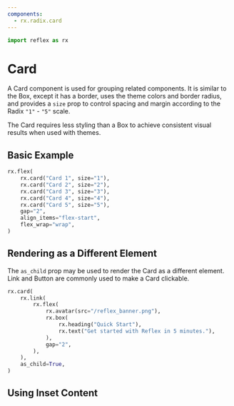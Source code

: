 ```yaml
---
components:
  - rx.radix.card
---
```


```python exec
import reflex as rx
```

# Card

A Card component is used for grouping related components. It is similar to the Box, except it has a
border, uses the theme colors and border radius, and provides a `size` prop to control spacing
and margin according to the Radix `"1"` - `"5"` scale.

The Card requires less styling than a Box to achieve consistent visual results when used with
themes.

## Basic Example

```python demo
rx.flex(
    rx.card("Card 1", size="1"),
    rx.card("Card 2", size="2"),
    rx.card("Card 3", size="3"),
    rx.card("Card 4", size="4"),
    rx.card("Card 5", size="5"),
    gap="2",
    align_items="flex-start",
    flex_wrap="wrap",
)
```

## Rendering as a Different Element

The `as_child` prop may be used to render the Card as a different element. Link and Button are
commonly used to make a Card clickable.

```python demo
rx.card(
    rx.link(
        rx.flex(
            rx.avatar(src="/reflex_banner.png"),
            rx.box(
                rx.heading("Quick Start"),
                rx.text("Get started with Reflex in 5 minutes."),
            ),
            gap="2",
        ),
    ),
    as_child=True,
)
```

## Using Inset Content
